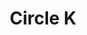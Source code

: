---
title: "Circle K"
url: /corpus-christi/circle-k-south-padre-island-drive/
shop: Lebensmittel
---